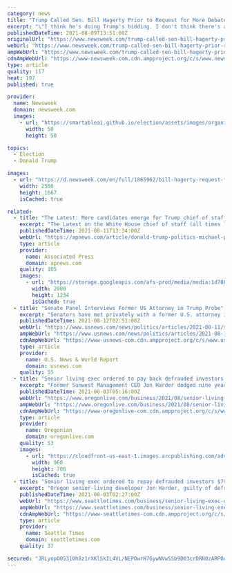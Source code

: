 ```yaml
---
category: news
title: "Trump Called Sen. Bill Hagerty Prior to Request for More Debate on Infrastructure Bill"
excerpt: "\"I think he's doing Trump's bidding. I don't think there's any doubt about it,\" said Senator Jon Tester of Montana."
publishedDateTime: 2021-08-09T13:51:00Z
originalUrl: "https://www.newsweek.com/trump-called-sen-bill-hagerty-prior-request-more-debate-infrastructure-bill-1617471"
webUrl: "https://www.newsweek.com/trump-called-sen-bill-hagerty-prior-request-more-debate-infrastructure-bill-1617471"
ampWebUrl: "https://www.newsweek.com/trump-called-sen-bill-hagerty-prior-request-more-debate-infrastructure-bill-1617471?amp=1"
cdnAmpWebUrl: "https://www-newsweek-com.cdn.ampproject.org/c/s/www.newsweek.com/trump-called-sen-bill-hagerty-prior-request-more-debate-infrastructure-bill-1617471?amp=1"
type: article
quality: 117
heat: 197
published: true

provider:
  name: Newsweek
  domain: newsweek.com
  images:
    - url: "https://smartableai.github.io/election/assets/images/organizations/newsweek.com-50x50.jpg"
      width: 50
      height: 50

topics:
  - Election
  - Donald Trump

images:
  - url: "https://d.newsweek.com/en/full/1865962/bill-hagerty-request-further-debate.jpg"
    width: 2500
    height: 1667
    isCached: true

related:
  - title: "The Latest: More candidates emerge for Trump chief of staff"
    excerpt: "The Latest on the White House chief of staff (all times local): 10 p.m. As President Donald Trump ponders picking a new chief of staff, more names are emerging as possible contenders for the job."
    publishedDateTime: 2021-08-11T13:34:00Z
    webUrl: "https://apnews.com/article/donald-trump-politics-michael-pence-north-america-mark-meadows-c76216421a014e0794913b9eae97aa88"
    type: article
    provider:
      name: Associated Press
      domain: apnews.com
    quality: 105
    images:
      - url: "https://storage.googleapis.com/afs-prod/media/media:1d786013700b4de28dfc62d50d824d8d/2000.jpeg"
        width: 2000
        height: 1234
        isCached: true
  - title: "Senate Panel Interviews Former US Attorney in Trump Probe"
    excerpt: "Senators have met privately with a former U.S. attorney in Atlanta who resigned in January as then-President Donald Trump pressured officials to overturn his election defeat."
    publishedDateTime: 2021-08-12T02:51:00Z
    webUrl: "https://www.usnews.com/news/politics/articles/2021-08-11/senate-panel-interviews-former-us-attorney-in-trump-probe"
    ampWebUrl: "https://www.usnews.com/news/politics/articles/2021-08-11/senate-panel-interviews-former-us-attorney-in-trump-probe?context=amp"
    cdnAmpWebUrl: "https://www-usnews-com.cdn.ampproject.org/c/s/www.usnews.com/news/politics/articles/2021-08-11/senate-panel-interviews-former-us-attorney-in-trump-probe?context=amp"
    type: article
    provider:
      name: U.S. News & World Report
      domain: usnews.com
    quality: 55
  - title: "Senior living exec ordered to pay back defrauded investors $79 million after Donald Trump commutes prison sentence"
    excerpt: "Former Sunwest Management CEO Jon Harder dodged nine years of prison time when then-President Donald Trump commuted his sentence in January."
    publishedDateTime: 2021-08-03T05:16:00Z
    webUrl: "https://www.oregonlive.com/business/2021/08/senior-living-exec-ordered-to-pay-back-defrauded-investors-79-million-after-donald-trump-commutes-prison-sentence.html"
    ampWebUrl: "https://www.oregonlive.com/business/2021/08/senior-living-exec-ordered-to-pay-back-defrauded-investors-79-million-after-donald-trump-commutes-prison-sentence.html?outputType=amp"
    cdnAmpWebUrl: "https://www-oregonlive-com.cdn.ampproject.org/c/s/www.oregonlive.com/business/2021/08/senior-living-exec-ordered-to-pay-back-defrauded-investors-79-million-after-donald-trump-commutes-prison-sentence.html?outputType=amp"
    type: article
    provider:
      name: Oregonian
      domain: oregonlive.com
    quality: 53
    images:
      - url: "https://cloudfront-us-east-1.images.arcpublishing.com/advancelocal/5MAZLYNOC5BNNJ7ETFZ7W3BVQI.jpg"
        width: 960
        height: 706
        isCached: true
  - title: "Senior living exec ordered to repay defrauded investors $79M although Donald Trump commuted prison sentence"
    excerpt: "Oregon senior-living developer Jon Harder, guilty of defrauding 1,200 investors out of about $120 million, must pay more than $79 million in restitution, a federal judge ruled. Harder's sentence was commuted in January by then-President Donald Trump."
    publishedDateTime: 2021-08-03T02:27:00Z
    webUrl: "https://www.seattletimes.com/business/senior-living-exec-ordered-to-repay-defrauded-investors-79m-although-donald-trump-commuted-prison-sentence/"
    ampWebUrl: "https://www.seattletimes.com/business/senior-living-exec-ordered-to-repay-defrauded-investors-79m-although-donald-trump-commuted-prison-sentence/?amp=1"
    cdnAmpWebUrl: "https://www-seattletimes-com.cdn.ampproject.org/c/s/www.seattletimes.com/business/senior-living-exec-ordered-to-repay-defrauded-investors-79m-although-donald-trump-commuted-prison-sentence/?amp=1"
    type: article
    provider:
      name: Seattle Times
      domain: seattletimes.com
    quality: 37

secured: "JRLyopO05310h8z1rXKlSkIL4VL/NEPOwrH7GywNVwSSb9D03crDRN0zARPOq+8oWO0erJxb/jzLr0XhfbF4PAJa4Q/d94BdIXiDIexqeJ3n06TB5SYO3lPAYXGGpihQQeRS1WpMWAkLQnszOlhMorzx8s4ePFsci0NZYv8HgRFBiQc8AQshjtCZ6dMvG61dgsJwt/U/dd0hi2FE48JopWHFJGbHyyuTpxg3QMNPMUe8bYTb4mvcgVS8Y540U2IwQbBLSzOqyuLkyiO1NKVwfe626oGqoPIjSGW1FgRIemKLT8/fmtcWbN/bchYq8aZChzPi9oi4IjjNZjTfvBa2h8hLqhi190Dcjvtw8d5lpDo=;71rhDFQxwmdowlD7RCXG0Q=="
---
```


